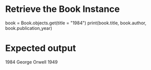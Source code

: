 # Retrieve the Book Instance


book = Book.objects.get(title = "1984")
print(book.title, book.author, book.publication_year)

# Expected output
1984 George Orwell 1949